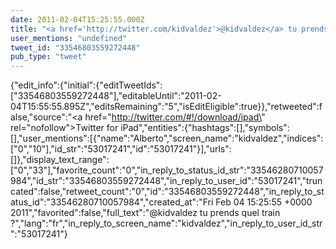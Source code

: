 ```yaml
---
date: 2011-02-04T15:25:55.000Z
title: "<a href='http://twitter.com/kidvaldez'>@kidvaldez</a> tu prends quel train ?″"
user_mentions: "undefined"
tweet_id: "33546803559272448"
pub_type: "tweet"
---
```

{"edit_info":{"initial":{"editTweetIds":["33546803559272448"],"editableUntil":"2011-02-04T15:55:55.895Z","editsRemaining":"5","isEditEligible":true}},"retweeted":false,"source":"<a href=\"http://twitter.com/#!/download/ipad\" rel=\"nofollow\">Twitter for iPad</a>","entities":{"hashtags":[],"symbols":[],"user_mentions":[{"name":"Alberto","screen_name":"kidvaldez","indices":["0","10"],"id_str":"53017241","id":"53017241"}],"urls":[]},"display_text_range":["0","33"],"favorite_count":"0","in_reply_to_status_id_str":"33546280710057984","id_str":"33546803559272448","in_reply_to_user_id":"53017241","truncated":false,"retweet_count":"0","id":"33546803559272448","in_reply_to_status_id":"33546280710057984","created_at":"Fri Feb 04 15:25:55 +0000 2011","favorited":false,"full_text":"@kidvaldez tu prends quel train ?","lang":"fr","in_reply_to_screen_name":"kidvaldez","in_reply_to_user_id_str":"53017241"}
